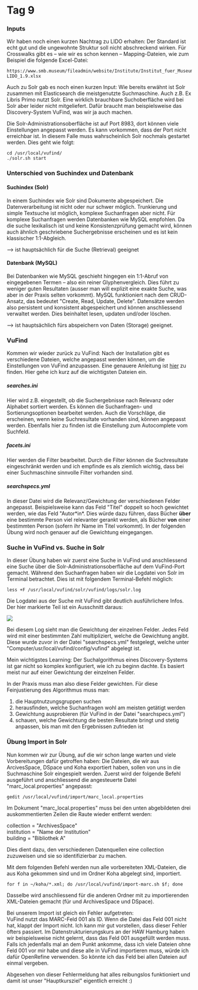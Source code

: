 # Tag 9

### Inputs

Wir haben noch einen kurzen Nachtrag zu LIDO erhalten: Der Standard ist echt gut und die ungewohnte Struktur soll nicht abschreckend wirken. Für Crosswalks gibt es – wie wir es schon kennen – Mapping-Dateien, wie zum Beispiel die folgende Excel-Datei:

```
https://www.smb.museum/fileadmin/website/Institute/Institut_fuer_Museumsforschung/Fachstelle_Museum/DDB-LIDO_1.9.xlsx
```

Auch zu Solr gab es noch einen kurzen Input: Wie bereits erwähnt ist Solr zusammen mit Elasticsearch die meistgenutzte Suchmaschine. Auch z.B. Ex Libris Primo nutzt Solr. Eine wirklich brauchbare Suchoberfläche wird bei Solr aber leider nicht mitgeliefert. Dafür braucht man beispielsweise das Discovery-System VuFind, was wir ja auch machen.

Die Solr-Administrationsoberfläche ist auf Port 8983, dort können viele Einstellungen angepasst werden. Es kann vorkommen, dass der Port nicht erreichbar ist. In diesem Falle muss wahrscheinlich Solr nochmals gestartet werden. Dies geht wie folgt:

```
cd /usr/local/vufind/
./solr.sh start
```

### Unterschied von Suchindex und Datenbank

#### Suchindex (Solr)
In einem Suchindex wie Solr sind Dokumente abgespeichert. Die Datenverarbeitung ist nicht oder nur schwer möglich. Trunkierung und simple Textsuche ist möglich, komplexe Suchanfragen aber nicht. Für komplexe Suchanfragen werden Datenbanken wie MySQL empfohlen. Da die suche lexikalisch ist und keine Konsistenzprüfung gemacht wird, können auch ähnlich geschriebene Suchergebnisse erscheinen und es ist kein klassischer 1:1-Abgleich.

--> ist hauptsächlich für die Suche (Retrieval) geeignet
    
#### Datenbank (MySQL)

Bei Datenbanken wie MySQL geschieht hingegen ein 1:1-Abruf von eingegebenen Termen – also ein reiner Glyphenvergleich. Dies führt zu weniger guten Resultaten (ausser man will explizit eine exakte Suche, was aber in der Praxis selten vorkommt). MySQL funktioniert nach dem CRUD-Ansatz, das bedeutet "Create, Read, Update, Delete". Datensätze werden also persistent und konsistent abgespeichert und können anschliessend verwaltet werden. Dies beinhaltet lesen, updaten und/oder löschen.

--> ist hauptsächlich fürs abspeichern von Daten (Storage) geeignet.

### VuFind

Kommen wir wieder zurück zu VuFind: Nach der Installation gibt es verschiedene Dateien, welche angepasst werden können, um die Einstellungen von VuFind anzupassen. Eine genauere Anleitung ist [hier](https://vufind.org/wiki/videos:configuring_search_and_facet_settings) zu finden. Hier gehe ich kurz auf die wichtigsten Dateien ein.

##### searches.ini

Hier wird z.B. eingestellt, ob die Suchergebnisse nach Relevanz oder Alphabet sortiert werden. Es können die Suchanfragen- und Sortierungsoptionen bearbeitet werden. Auch die Vorschläge, die erscheinen, wenn keine Suchresultate vorhanden sind, können angepasst werden. Ebenfalls hier zu finden ist die Einstellung zum Autocomplete vom Suchfeld.

##### facets.ini

Hier werden die Filter bearbeitet. Durch die Filter können die Suchresultate eingeschränkt werden und ich empfinde es als ziemlich wichtig, dass bei einer Suchmaschine sinnvolle Filter vorhanden sind.

##### searchspecs.yml

In dieser Datei wird die Relevanz/Gewichtung der verschiedenen Felder angepasst. Beispielsweise kann das Feld "Titel" doppelt so hoch gewichtet werden, wie das Feld "Autor\*in*. Dies würde dazu führen, dass Bücher **über** eine bestimmte Person viel relevanter gerankt werden, als Bücher **von** einer bestimmten Person (sofern ihr Name im Titel vorkommt). In der folgenden Übung wird noch genauer auf die Gewichtung eingegangen.

### Suche in VuFind vs. Suche in Solr

In dieser Übung haben wir zuerst eine Suche in VuFind und anschliessend eine Suche über die Solr-Administrationsoberfläche auf dem VuFind-Port gemacht. Während den Suchanfragen haben wir die Logdatei von Solr im Terminal betrachtet. Dies ist mit folgendem Terminal-Befehl möglich:

```
less +F /usr/local/vufind/solr/vufind/logs/solr.log
```

Die Logdatei aus der Suche mit VuFind gibt deutlich ausführlichere Infos. Der hier markierte Teil ist ein Ausschnitt daraus:

![](https://raw.githubusercontent.com/remooda/bain/master/pictures/3.png)

Bei diesem Log sieht man die Gewichtung der einzelnen Felder. Jedes Feld wird mit einer bestimmten Zahl multipliziert, welche die Gewichtung angibt. Diese wurde zuvor in der Datei "searchspecs.yml" festgelegt, welche unter "Computer/usr/local/vufind/config/vufind" abgelegt ist.

Mein wichtigstes Learning: Der Suchalgorithmus eines Discovery-Systems ist gar nicht so komplex konfiguriert, wie ich zu beginn dachte. Es basiert meist nur auf einer Gewichtung der einzelnen Felder.

In der Praxis muss man also diese Felder gewichten. Für diese Feinjustierung des Algorithmus muss man:
1. die Hauptnutzungsgruppen suchen
2. herausfinden, welche Suchanfragen wohl am meisten getätigt werden
3. Gewichtung ausprobieren (für VuFind in der Datei "searchspecs.yml")
4. schauen, welche Gewichtung die besten Resultate bringt und stetig anpassen, bis man mit den Ergebnissen zufrieden ist

### Übung Import in Solr

Nun kommen wir zur Übung, auf die wir schon lange warten und viele Vorbereitungen dafür getroffen haben: Die Dateien, die wir aus ArcivesSpace, DSpace und Koha exportiert haben, sollen von uns in die Suchmaschine Solr eingespielt werden. Zuerst wird der folgende Befehl ausgeführt und anschliessend die angesteuerte Datei "marc_local.properties" angepasst:

```
gedit /usr/local/vufind/import/marc_local.properties
```

Im Dokument "marc_local.properties" muss bei den unten abgebildeten drei auskommentierten Zeilen die Raute wieder entfernt werden:

collection = "ArchivesSpace"<br>
institution = "Name der Institution"<br>
building = "Bibliothek A"

Dies dient dazu, den verschiedenen Datenquellen eine collection zuzuweisen und sie so identifizierbar zu machen.

Mit dem folgenden Befehl werden nun alle vorbereiteten XML-Dateien, die aus Koha gekommen sind und im Ordner Koha abgelegt sind, importiert.

```
for f in ~/koha/*.xml; do /usr/local/vufind/import-marc.sh $f; done
```

Dasselbe wird anschliessend für die anderen Ordner mit zu importierenden XML-Dateien gemacht (für und ArchivesSpace und DSpace).

Bei unserem Import ist gleich ein Fehler aufgetreten: <br>
VuFind nutzt das MARC-Feld 001 als ID. Wenn die Datei das Feld 001 nicht hat, klappt der Import nicht. Ich kann mir gut vorstellen, dass dieser Fehler öfters passiert. Im Datenstrukturierungskurs an der HAW Hamburg haben wir beispielsweise nicht gelernt, dass das Feld 001 ausgefüllt werden muss. Falls ich jedenfalls mal an dem Punkt ankomme, dass ich viele Dateien ohne Feld 001 vor mir habe und diese alle in VuFind importieren muss, würde ich dafür OpenRefine verwenden. So könnte ich das Feld bei allen Dateien auf einmal vergeben.

Abgesehen von dieser Fehlermeldung hat alles reibungslos funktioniert und damit ist unser "Hauptkursziel" eigentlich erreicht :)